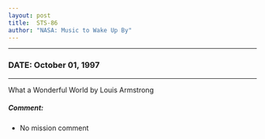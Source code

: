 ```yaml
---
layout: post
title:  STS-86
author: "NASA: Music to Wake Up By"
---
```


----
### DATE: October 01, 1997
----
What a Wonderful World by Louis Armstrong

##### Comment:
* No mission comment
